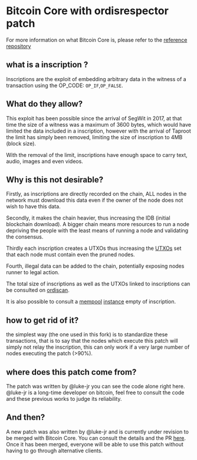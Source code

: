 Bitcoin Core with ordisrespector patch
======================================

For more information on what Bitcoin Core is, please refer to the [reference repository](https://github.com/bitcoin/bitcoin)

what is a inscription ?
-----------------------

Inscriptions are the exploit of embedding arbitrary data in the witness of a transaction using the OP_CODE: `OP_IF`,`OP_FALSE`.

What do they allow?
-------------------

This exploit has been possible since the arrival of SegWit in 2017, at that time the size of a witness was a maximum of 3600 bytes, which would have limited the data included in a inscription, however with the arrival of Taproot the limit has simply been removed, limiting the size of inscription to 4MB (block size).

With the removal of the limit, inscriptions have enough space to carry text, audio, images and even videos.

Why is this not desirable?
--------------------------

Firstly, as inscriptions are directly recorded on the chain, ALL nodes in the network must download this data even if the owner of the node does not wish to have this data.

Secondly, it makes the chain heavier, thus increasing the IDB (initial blockchain download). A bigger chain means more resources to run a node depriving the people with the least means of running a node and validating the consensus.

Thirdly each inscription creates a UTXOs thus increasing the [UTXOs](https://en.bitcoin.it/wiki/UTXO) set that each node must contain even the pruned nodes.

Fourth, illegal data can be added to the chain, potentially exposing nodes runner to legal action.

The total size of inscriptions as well as the UTXOs linked to inscriptions can be consulted on [ordiscan](https://ordiscan.com/).

It is also possible to consult a [mempool](https://github.com/mempool/mempool) [instance](https://orangepill.ovh) empty of inscription.

how to get rid of it?
---------------------

the simplest way (the one used in this fork) is to standardize these transactions, that is to say that the nodes which execute this patch will simply not relay the inscription, this can only work if a very large number of nodes executing the patch (>90%).

where does this patch come from?
--------------------------------

The patch was written by @luke-jr you can see the code alone right here.
@luke-jr is a long-time developer on bitcoin, feel free to consult the code and these previous works to judge its reliability.

And then?
---------

A new patch was also written by @luke-jr and is currently under revision to be merged with Bitcoin Core. You can consult the details and the PR [here](https://github.com/bitcoin/bitcoin/pull/28408).
Once it has been merged, everyone will be able to use this patch without having to go through alternative clients.